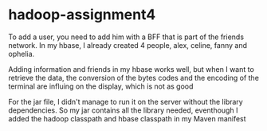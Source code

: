 # hadoop-assignment4

<p>To add a user, you need to add him with a BFF that is part of the friends network. In my hbase, I already created 4 people, alex, celine, fanny and ophelia.</p>

<p>Adding information and friends in my hbase works well, but when I want to retrieve the data, the conversion of the bytes codes and the encoding of the terminal are influing on the display, which is not as good</p>

<p>For the jar file, I didn't manage to run it on the server without the library dependencies. So my jar contains all the library needed, eventhough I added the hadoop classpath and hbase classpath in my Maven manifest</p>
